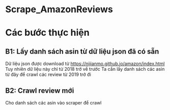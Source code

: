 # Scrape_AmazonReviews

# Các bước thực hiện

## B1: Lấy danh sách asin từ dữ liệu json đã có sẵn

Dữ liệu json được download từ https://nijianmo.github.io/amazon/index.html
Tuy nhiên dữ liệu này chỉ từ 2018 trở về trước
Ta cần lấy danh sách các asin từ đây để crawl các review từ 2019 trở đi

## B2: Crawl review mới

Cho danh sách các asin vào scraper để crawl
